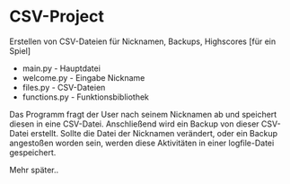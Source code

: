 # CSV-Project
Erstellen von CSV-Dateien für Nicknamen, Backups, Highscores [für ein Spiel]

- main.py - Hauptdatei
- welcome.py - Eingabe Nickname
- files.py - CSV-Dateien
- functions.py - Funktionsbibliothek

Das Programm fragt der User nach seinem Nicknamen ab und speichert diesen in eine CSV-Datei.
Anschließend wird ein Backup von dieser CSV-Datei erstellt.
Sollte die Datei der Nicknamen verändert, oder ein Backup angestoßen worden sein,
werden diese Aktivitäten in einer logfile-Datei gespeichert.

Mehr später..
